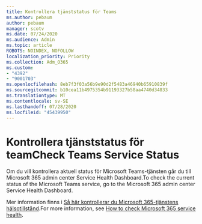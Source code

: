 ```yaml
---
title: Kontrollera tjänststatus för Teams
ms.author: pebaum
author: pebaum
manager: scotv
ms.date: 07/24/2020
ms.audience: Admin
ms.topic: article
ROBOTS: NOINDEX, NOFOLLOW
localization_priority: Priority
ms.collection: Adm_O365
ms.custom:
- "4392"
- "9001703"
ms.openlocfilehash: 8eb7f3f03a56b9e90d2f5483a46940b65910839f
ms.sourcegitcommit: b10cea11b4975354b91193327b58aa4740d34833
ms.translationtype: MT
ms.contentlocale: sv-SE
ms.lasthandoff: 07/28/2020
ms.locfileid: "45439950"
---
```

# <a name="check-teams-service-status"></a><span data-ttu-id="aba3d-102">Kontrollera tjänststatus för team</span><span class="sxs-lookup"><span data-stu-id="aba3d-102">Check Teams Service Status</span></span>

<span data-ttu-id="aba3d-103">Om du vill kontrollera aktuell status för Microsoft Teams-tjänsten går du till Microsoft 365 admin center Service Health Dashboard.</span><span class="sxs-lookup"><span data-stu-id="aba3d-103">To check the current status of the Microsoft Teams service, go to the Microsoft 365 admin center Service Health Dashboard.</span></span>

<span data-ttu-id="aba3d-104">Mer information finns i [Så här kontrollerar du Microsoft 365-tjänstens hälsotillstånd](https://docs.microsoft.com/office365/enterprise/view-service-health).</span><span class="sxs-lookup"><span data-stu-id="aba3d-104">For more information, see [How to check Microsoft 365 service health](https://docs.microsoft.com/office365/enterprise/view-service-health).</span></span>